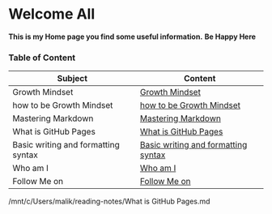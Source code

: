 # Welcome All
**This is my Home page you find some useful information.**
**Be Happy Here**

### Table of Content

Subject | Content
------------ | -------------
Growth Mindset | [Growth Mindset](/mnt/c/Users/malik/reading-notes/content.md)
how to be Growth Mindset | [how to be Growth Mindset](https://malik9931.github.io/reading-notes/)
Mastering Markdown | [Mastering Markdown](https://malik9931.github.io/reading-notes/)
What is GitHub Pages | [What is GitHub Pages](https://malik9931.github.io/reading-notes/)
Basic writing and formatting syntax | [Basic writing and formatting syntax](https://malik9931.github.io/reading-notes/)
Who am I | [Who am I](https://malik9931.github.io/reading-notes/)
Follow Me on | [Follow Me on](https://malik9931.github.io/reading-notes/)

/mnt/c/Users/malik/reading-notes/What is GitHub Pages.md